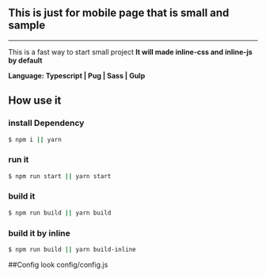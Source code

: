 ## This is just for mobile page that is small and sample
****
This is a fast way to start small project
**It will made inline-css and inline-js by default**

__Language: Typescript | Pug | Sass | Gulp__

## How use it

### install Dependency
```bash
$ npm i || yarn
```

### run it
```bash
$ npm run start || yarn start
```

### build it
```bash
$ npm run build || yarn build
```

### build it by inline
```bash
$ npm run build || yarn build-inline
```

##Config
look config/config.js

